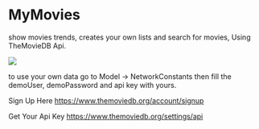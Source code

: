 # MyMovies
show movies trends, creates your own lists and search for movies, Using TheMovieDB Api.

![](demo.gif)


to use your own data go to Model -> NetworkConstants then fill the demoUser, demoPassword and api key with yours. 

Sign Up Here
https://www.themoviedb.org/account/signup

Get Your Api Key
https://www.themoviedb.org/settings/api



